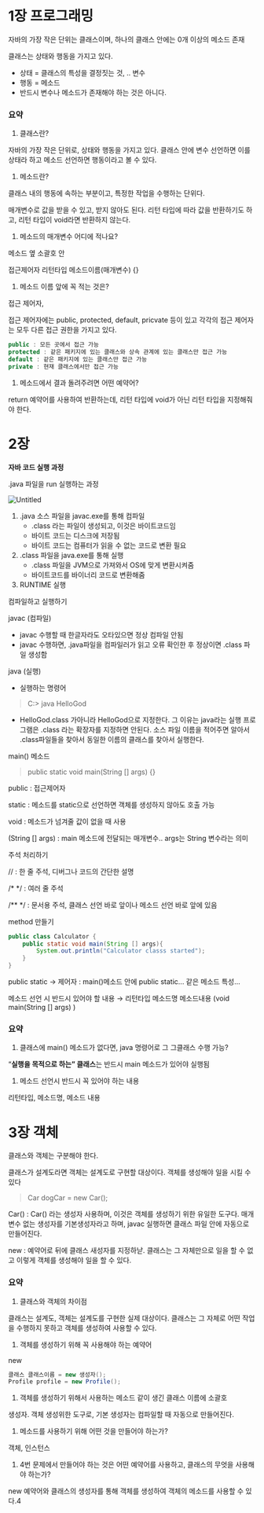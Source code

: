 # 1장 프로그래밍

자바의 가장 작은 단위는 클래스이며, 하나의 클래스 안에는 0개 이상의 메소드 존재

클래스는 상태와 행동을 가지고 있다.

- 상태 = 클래스의 특성을 결정짓는 것, .. 변수
- 행동 = 메소드
- 반드시 변수나 메소드가 존재해야 하는 것은 아니다.

### 요약

1. 클래스란?

자바의 가장 작은 단위로, 상태와 행동을 가지고 있다. 클래스 안에 변수 선언하면 이를 상태라 하고 메소드 선언하면 행동이라고 볼 수 있다.

1. 메소드란?

클래스 내의 행동에 속하는 부분이고, 특정한 작업을 수행하는 단위다.

매개변수로 값을 받을 수 있고, 받지 않아도 된다. 리턴 타입에 따라 값을 반환하기도 하고, 리턴 타입이 void라면 반환하지 않는다.

1. 메소드의 매개변수 어디에 적나요?

메소드 옆 소괄호 안

접근제어자 리턴타입 메소드이름(매개변수) {}

1. 메소드 이름 앞에 꼭 적는 것은?

접근 제어자,

접근 제어자에는 public, protected, default, pricvate 등이 있고 각각의 접근 제어자는 모두 다른 접근 권한을 가지고 있다.

```java
public : 모든 곳에서 접근 가능
protected : 같은 패키지에 있는 클래스와 상속 관계에 있는 클래스만 접근 가능
default : 같은 패키지에 있는 클래스만 접근 가능
private : 현재 클래스에서만 접근 가능
```

1. 메소드에서 결과 돌려주려면 어떤 예약어?

return 예약어를 사용하여 반환하는데, 리턴 타입에 void가 아닌 리턴 타입을 지정해줘야 한다.

# 2장

**자바 코드 실행 과정**

.java 파일을 run 실행하는 과정

![Untitled](https://s3-us-west-2.amazonaws.com/secure.notion-static.com/b6a1575e-8c7d-4037-a5e6-e41c713c0cf3/Untitled.png)

1. .java 소스 파일을 javac.exe를 통해 컴파일
   - .class 라는 파일이 생성되고, 이것은 바이트코드임
   - 바이트 코드는 디스크에 저장됨
   - 바이트 코드는 컴퓨터가 읽을 수 없는 코드로 변환 필요
2. .class 파일을 java.exe를 통해 실행
   - .class 파일을 JVM으로 가져와서 OS에 맞게 변환시켜줌
   - 바이트코드를 바이너리 코드로 변환해줌
3. RUNTIME 실행

컴파일하고 실행하기

javac (컴파일)

- javac 수행할 때 한글자라도 오타있으면 정상 컴파일 안됨
- javac 수행하면, .java파일을 컴파일러가 읽고 오류 확인한 후 정상이면 .class 파일 생성함

java (실행)

- 실행하는 명령어

> C:> java HelloGod

- HelloGod.class 가아니라 HelloGod으로 지정한다. 그 이유는 java라는 실행 프로그램은 .class 라는 확장자를 지정하면 안된다.  소스 파일 이름을 적어주면 알아서 .class파일들을 찾아서 동일한 이름의 클래스를 찾아서 실행한다.

main() 메소드

> public static void main(String [] args) {}

public : 접근제어자

static : 메소드를 static으로 선언하면 객체를 생성하지 않아도 호출 가능

void : 메소드가 넘겨줄 값이 없을 때 사용

(String [] args) : main 메소드에 전달되는 매개변수.. args는 String 변수라는 의미

주석 처리하기

// : 한 줄 주석, 디버그나 코드의 간단한 설명

/* */ : 여러 줄 주석

/** */ : 문서용 주석, 클래스 선언 바로 앞이나 메소드 선언 바로 앞에 있음

method 만들기

```java
public class Calculator {
	public static void main(String [] args){
		System.out.println("Calculator classs started");
	}
}
```

public static  → 제어자 : main()메소드 안에 public static... 같은 메소드 특성...

메소드 선언 시 반드시 있어야 할 내용 → 리턴타입 메소드명 메소드내용 (void main(String [] args) )

### 요약

1. 클래스에 main() 메소드가 없다면, java 명령어로 그 그클래스 수행 가능?

“**실행을 목적으로 하는” 클래스**는 반드시 main 메소드가 있어야 실행됨

1. 메소드 선언시 반드시 꼭 있어야 하는 내용

리턴타입, 메소드명, 메소드 내용

# 3장 객체

클래스와 객체는 구분해야 한다.

클래스가 설계도라면 객체는 설계도로 구현할 대상이다. 객체를 생성해야 일을 시킬 수 있다

> Car dogCar = new Car();

Car() :  Car() 라는 생성자 사용하며, 이것은 객체를 생성하기 위한 유일한 도구다.  매개변수 없는 생성자를 기본생성자라고 하며, javac 실행하면 클래스 파일 안에 자동으로 만들어진다.

new : 예약어로 뒤에 클래스 새성자를 지정하낟. 클래스는 그 자체만으로 일을 할 수 없고 이렇게 객체를 생성해야 일을 할 수 있다.

### 요약

1. 클래스와 객체의 차이점

클래스는 설계도, 객체는 설계도를 구현한 실제 대상이다. 클래스는 그 자체로 어떤 작업을 수행하지 못하고 객체를 생성하여 사용할 수 있다.

1. 객체를 생성하기 위해 꼭 사용해야 하는 예약어

new

```java
클래스 클래스이름 = new 생성자();
Profile profile = new Profile();
```

1. 객체를 생성하기 위해서 사용하는 메소드 같이 생긴 클래스 이름에 소괄호

생성자. 객체 생성위한 도구로, 기본 생성자는 컴파일할 때 자동으로 만들어진다.

1. 메소드를 사용하기 위해 어떤 것을 만들어야 하는가?

객체, 인스턴스

1. 4번 문제에서 만들어야 하는 것은 어떤 예약어를 사용하고, 클래스의 무엇을 사용해야 하는가?

new 예약어와 클래스의 생성자를 통해 객체를 생성하여 객체의 메소드를 사용할 수 있다.4


